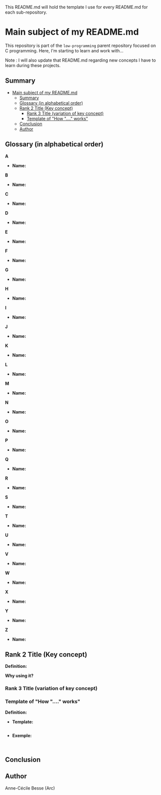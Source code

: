This README.md will hold the template I use for every README.md for each sub-repository.

# Main subject of my README.md

This repository is part of the `low-programming` parent repository focused on C programming. Here, I'm starting to learn and work with...

Note : I will also update that README.md regarding new concepts I have to learn during these projects.

## Summary

- [Main subject of my README.md](#main-subject-of-my-readmemd)
	- [Summary](#summary)
	- [Glossary (in alphabetical order)](#glossary-in-alphabetical-order)
	- [Rank 2 Title (Key concept)](#rank-2-title-key-concept)
		- [Rank 3 Title (variation of key concept)](#rank-3-title-variation-of-key-concept)
		- [Template of "How "...." works"](#template-of-how--works)
	- [Conclusion](#conclusion)
	- [Author](#author)

## Glossary (in alphabetical order)

**A**
  - **Name:** 

**B**

  - **Name:** 

**C**

  - **Name:** 

**D**

  - **Name:** 

**E**

  - **Name:** 

**F**  

  - **Name:** 

**G**  

  - **Name:** 

**H**  

  - **Name:** 

**I**  

  - **Name:** 

**J**

  - **Name:** 

**K**

  - **Name:** 

**L**

  - **Name:** 

**M**

  - **Name:** 

**N**

  - **Name:** 

**O**  

  - **Name:** 

**P**  

  - **Name:** 

**Q**  

  - **Name:** 

**R**  

  - **Name:**

**S**

  - **Name:** 

**T**

  - **Name:** 

**U**

  - **Name:** 

**V**

  - **Name:** 

**W**

  - **Name:** 

**X**  

  - **Name:** 

**Y**  

  - **Name:** 

**Z**  

  - **Name:**  

## Rank 2 Title (Key concept)

**Definition:**

**Why using it?**

### Rank 3 Title (variation of key concept)

### Template of "How "...." works"

**Definition:** 

  - **Template:** 

```c 

``` 

  - **Exemple:**

```c
 
```

## Conclusion


## Author

Anne-Cécile Besse (Arc)